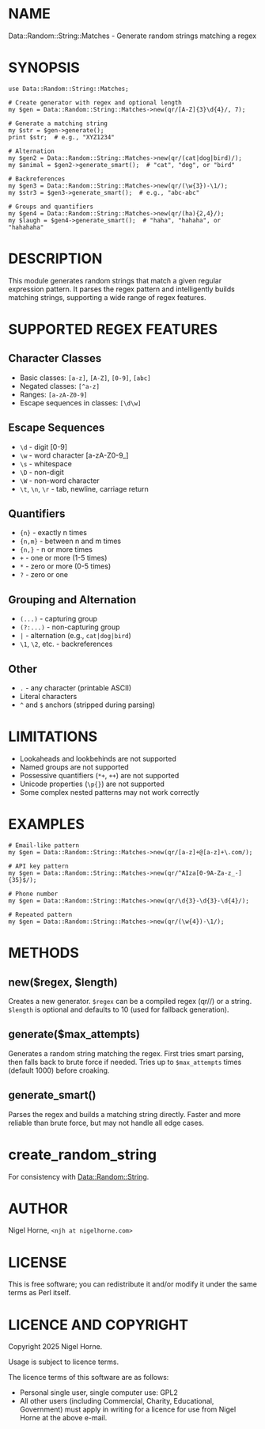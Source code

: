 # NAME

Data::Random::String::Matches - Generate random strings matching a regex

# SYNOPSIS

    use Data::Random::String::Matches;

    # Create generator with regex and optional length
    my $gen = Data::Random::String::Matches->new(qr/[A-Z]{3}\d{4}/, 7);

    # Generate a matching string
    my $str = $gen->generate();
    print $str;  # e.g., "XYZ1234"
    
    # Alternation
    my $gen2 = Data::Random::String::Matches->new(qr/(cat|dog|bird)/);
    my $animal = $gen2->generate_smart();  # "cat", "dog", or "bird"
    
    # Backreferences
    my $gen3 = Data::Random::String::Matches->new(qr/(\w{3})-\1/);
    my $str3 = $gen3->generate_smart();  # e.g., "abc-abc"
    
    # Groups and quantifiers
    my $gen4 = Data::Random::String::Matches->new(qr/(ha){2,4}/);
    my $laugh = $gen4->generate_smart();  # "haha", "hahaha", or "hahahaha"

# DESCRIPTION

This module generates random strings that match a given regular expression pattern.
It parses the regex pattern and intelligently builds matching strings, supporting
a wide range of regex features.

# SUPPORTED REGEX FEATURES

## Character Classes

- Basic classes: `[a-z]`, `[A-Z]`, `[0-9]`, `[abc]`
- Negated classes: `[^a-z]`
- Ranges: `[a-zA-Z0-9]`
- Escape sequences in classes: `[\d\w]`

## Escape Sequences

- `\d` - digit \[0-9\]
- `\w` - word character \[a-zA-Z0-9\_\]
- `\s` - whitespace
- `\D` - non-digit
- `\W` - non-word character
- `\t`, `\n`, `\r` - tab, newline, carriage return

## Quantifiers

- `{n}` - exactly n times
- `{n,m}` - between n and m times
- `{n,}` - n or more times
- `+` - one or more (1-5 times)
- `*` - zero or more (0-5 times)
- `?` - zero or one

## Grouping and Alternation

- `(...)` - capturing group
- `(?:...)` - non-capturing group
- `|` - alternation (e.g., `cat|dog|bird`)
- `\1`, `\2`, etc. - backreferences

## Other

- `.` - any character (printable ASCII)
- Literal characters
- `^` and `$` anchors (stripped during parsing)

# LIMITATIONS

- Lookaheads and lookbehinds are not supported
- Named groups are not supported
- Possessive quantifiers (`*+`, `++`) are not supported
- Unicode properties (`\p{}`) are not supported
- Some complex nested patterns may not work correctly

# EXAMPLES

    # Email-like pattern
    my $gen = Data::Random::String::Matches->new(qr/[a-z]+@[a-z]+\.com/);
    
    # API key pattern
    my $gen = Data::Random::String::Matches->new(qr/^AIza[0-9A-Za-z_-]{35}$/);
    
    # Phone number
    my $gen = Data::Random::String::Matches->new(qr/\d{3}-\d{3}-\d{4}/);
    
    # Repeated pattern
    my $gen = Data::Random::String::Matches->new(qr/(\w{4})-\1/);

# METHODS

## new($regex, $length)

Creates a new generator. `$regex` can be a compiled regex (qr//) or a string.
`$length` is optional and defaults to 10 (used for fallback generation).

## generate($max\_attempts)

Generates a random string matching the regex. First tries smart parsing, then
falls back to brute force if needed. Tries up to `$max_attempts` times
(default 1000) before croaking.

## generate\_smart()

Parses the regex and builds a matching string directly. Faster and more reliable
than brute force, but may not handle all edge cases.

# create\_random\_string

For consistency with [Data::Random::String](https://metacpan.org/pod/Data%3A%3ARandom%3A%3AString).

# AUTHOR

Nigel Horne, `<njh at nigelhorne.com>`

# LICENSE

This is free software; you can redistribute it and/or modify it under
the same terms as Perl itself.

# LICENCE AND COPYRIGHT

Copyright 2025 Nigel Horne.

Usage is subject to licence terms.

The licence terms of this software are as follows:

- Personal single user, single computer use: GPL2
- All other users (including Commercial, Charity, Educational, Government)
  must apply in writing for a licence for use from Nigel Horne at the
  above e-mail.
